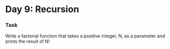 # Day 9: Recursion

### Task
Write a factorial function that takes a positive integer, N, as a parameter and prints the result of N!
